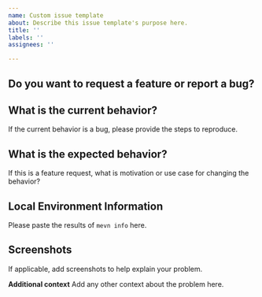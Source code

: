 ```yaml
---
name: Custom issue template
about: Describe this issue template's purpose here.
title: ''
labels: ''
assignees: ''

---
```


## Do you want to request a feature or report a bug?

## What is the current behavior?
If the current behavior is a bug, please provide the steps to reproduce.

## What is the expected behavior?
If this is a feature request, what is motivation or use case for changing the behavior?

## Local Environment Information
Please paste the results of `mevn info` here.

## Screenshots
If applicable, add screenshots to help explain your problem.

**Additional context**
Add any other context about the problem here.
